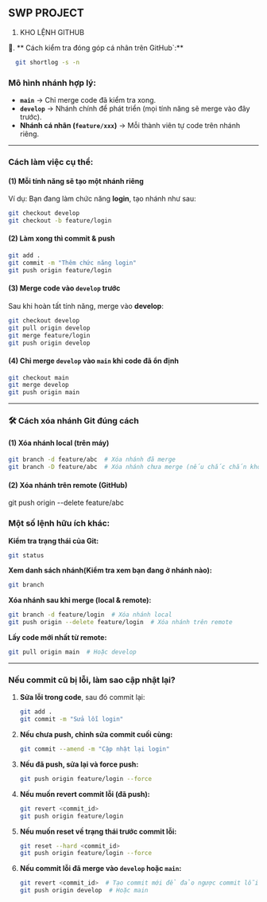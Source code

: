 ## SWP PROJECT
1. KHO LỆNH GITHUB

📌. ** Cách kiểm tra đóng góp cá nhân trên GitHub`:**
 ```sh
   git shortlog -s -n
  ```

### Mô hình nhánh hợp lý:
- **`main`** → Chỉ merge code đã kiểm tra xong.
- **`develop`** → Nhánh chính để phát triển (mọi tính năng sẽ merge vào đây trước).
- **Nhánh cá nhân (`feature/xxx`)** → Mỗi thành viên tự code trên nhánh riêng.

---

### Cách làm việc cụ thể:

#### (1) Mỗi tính năng sẽ tạo một nhánh riêng
Ví dụ: Bạn đang làm chức năng **login**, tạo nhánh như sau:
```sh
git checkout develop 
git checkout -b feature/login
```

#### (2) Làm xong thì commit & push
```sh
git add .
git commit -m "Thêm chức năng login"
git push origin feature/login
```

#### (3) Merge code vào `develop` trước
Sau khi hoàn tất tính năng, merge vào **develop**:
```sh
git checkout develop
git pull origin develop
git merge feature/login
git push origin develop
```

#### (4) Chỉ merge `develop` vào `main` khi code đã ổn định
```sh
git checkout main
git merge develop
git push origin main
```

---

### 🛠 Cách xóa nhánh Git đúng cách
#### (1) Xóa nhánh local (trên máy)

```sh
git branch -d feature/abc  # Xóa nhánh đã merge
git branch -D feature/abc  # Xóa nhánh chưa merge (nếu chắc chắn không cần nữa)
```

#### (2) Xóa nhánh trên remote (GitHub)
git push origin --delete feature/abc




### Một số lệnh hữu ích khác:

**Kiểm tra trạng thái của Git:**
```sh
git status
```

**Xem danh sách nhánh(Kiểm tra xem bạn đang ở nhánh nào):**
```sh
git branch
```

**Xóa nhánh sau khi merge (local & remote):**
```sh
git branch -d feature/login  # Xóa nhánh local
git push origin --delete feature/login  # Xóa nhánh trên remote
```

**Lấy code mới nhất từ remote:**
```sh
git pull origin main  # Hoặc develop
```

---
### Nếu commit cũ bị lỗi, làm sao cập nhật lại?

1. **Sửa lỗi trong code**, sau đó commit lại:
   ```sh
   git add .
   git commit -m "Sửa lỗi login"
   ```

2. **Nếu chưa push, chỉnh sửa commit cuối cùng:**
   ```sh
   git commit --amend -m "Cập nhật lại login"
   ```

3. **Nếu đã push, sửa lại và force push:**
   ```sh
   git push origin feature/login --force
   ```

4. **Nếu muốn revert commit lỗi (đã push):**
   ```sh
   git revert <commit_id>
   git push origin feature/login
   ```

5. **Nếu muốn reset về trạng thái trước commit lỗi:**
   ```sh
   git reset --hard <commit_id>
   git push origin feature/login --force
   ```

6. **Nếu commit lỗi đã merge vào `develop` hoặc `main`:**
   ```sh
   git revert <commit_id>  # Tạo commit mới để đảo ngược commit lỗi
   git push origin develop  # Hoặc main
   ```


